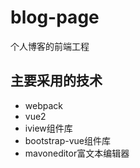 # blog-page
个人博客的前端工程

## 主要采用的技术
+ webpack
+ vue2 
+ iview组件库
+ bootstrap-vue组件库
+ mavoneditor富文本编辑器
